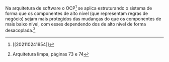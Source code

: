Na arquitetura de software o OCP[^1] se aplica estruturando o sistema de forma que os componentes de alto nível (que representam regras de negócio) sejam mais protegidos das mudanças do que os componentes de mais baixo nível, com esses dependendo dos de alto nível de forma desacoplada.[^2]  

[^1]: [[202110241954]]  
[^2]: Arquitetura limpa, páginas 73 e 74  